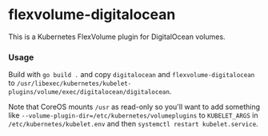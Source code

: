 # flexvolume-digitalocean

This is a Kubernetes FlexVolume plugin for DigitalOcean volumes.

### Usage

Build with `go build .` and copy `digitalocean` and `flexvolume-digitalocean` to
`/usr/libexec/kubernetes/kubelet-plugins/volume/exec/digitalocean/digitalocean`.

Note that CoreOS mounts `/usr` as read-only so you'll want to add something like
`--volume-plugin-dir=/etc/kubernetes/volumeplugins` to `KUBELET_ARGS` in
`/etc/kubernetes/kubelet.env` and then `systemctl restart kubelet.service`.

